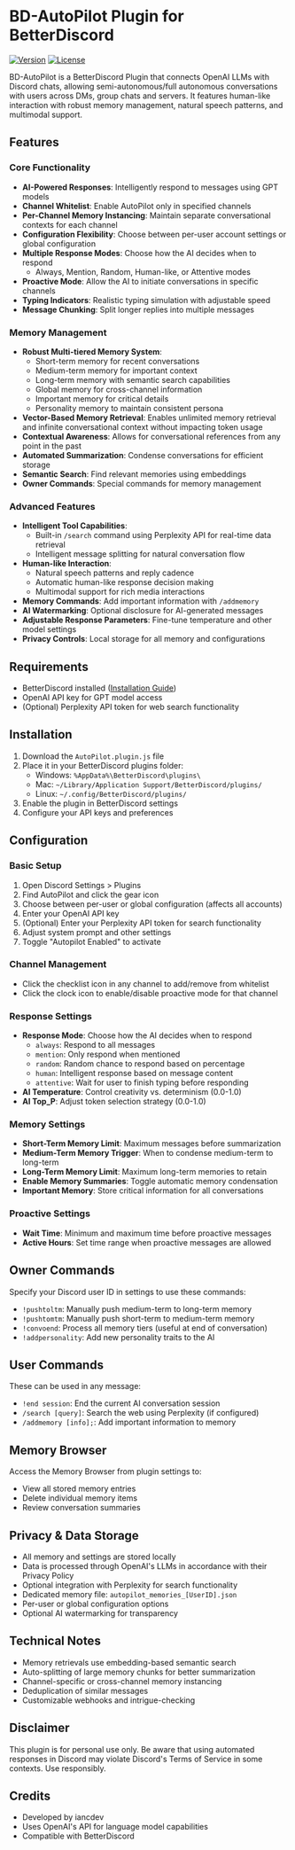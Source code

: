 # BD-AutoPilot Plugin for BetterDiscord

[![Version](https://img.shields.io/badge/version-1.0.0-blue.svg)](https://github.com/iancdev/BDAutoPilot/releases)
[![License](https://img.shields.io/badge/license-MIT-green.svg)](LICENSE)

BD-AutoPilot is a BetterDiscord Plugin that connects OpenAI LLMs with Discord chats, allowing semi-autonomous/full autonomous conversations with users across DMs, group chats and servers. It features human-like interaction with robust memory management, natural speech patterns, and multimodal support.

## Features

### Core Functionality
- **AI-Powered Responses**: Intelligently respond to messages using GPT models
- **Channel Whitelist**: Enable AutoPilot only in specified channels
- **Per-Channel Memory Instancing**: Maintain separate conversational contexts for each channel
- **Configuration Flexibility**: Choose between per-user account settings or global configuration
- **Multiple Response Modes**: Choose how the AI decides when to respond
  - Always, Mention, Random, Human-like, or Attentive modes
- **Proactive Mode**: Allow the AI to initiate conversations in specific channels
- **Typing Indicators**: Realistic typing simulation with adjustable speed
- **Message Chunking**: Split longer replies into multiple messages

### Memory Management
- **Robust Multi-tiered Memory System**:
  - Short-term memory for recent conversations
  - Medium-term memory for important context
  - Long-term memory with semantic search capabilities
  - Global memory for cross-channel information
  - Important memory for critical details
  - Personality memory to maintain consistent persona
- **Vector-Based Memory Retrieval**: Enables unlimited memory retrieval and infinite conversational context without impacting token usage
- **Contextual Awareness**: Allows for conversational references from any point in the past
- **Automated Summarization**: Condense conversations for efficient storage
- **Semantic Search**: Find relevant memories using embeddings
- **Owner Commands**: Special commands for memory management

### Advanced Features
- **Intelligent Tool Capabilities**: 
  - Built-in `/search` command using Perplexity API for real-time data retrieval
  - Intelligent message splitting for natural conversation flow
- **Human-like Interaction**:
  - Natural speech patterns and reply cadence
  - Automatic human-like response decision making
  - Multimodal support for rich media interactions
- **Memory Commands**: Add important information with `/addmemory`
- **AI Watermarking**: Optional disclosure for AI-generated messages
- **Adjustable Response Parameters**: Fine-tune temperature and other model settings
- **Privacy Controls**: Local storage for all memory and configurations

## Requirements

- BetterDiscord installed ([Installation Guide](https://betterdiscord.app/))
- OpenAI API key for GPT model access
- (Optional) Perplexity API token for web search functionality

## Installation

1. Download the `AutoPilot.plugin.js` file
2. Place it in your BetterDiscord plugins folder:
   - Windows: `%AppData%\BetterDiscord\plugins\`
   - Mac: `~/Library/Application Support/BetterDiscord/plugins/`
   - Linux: `~/.config/BetterDiscord/plugins/`
3. Enable the plugin in BetterDiscord settings
4. Configure your API keys and preferences

## Configuration

### Basic Setup
1. Open Discord Settings > Plugins
2. Find AutoPilot and click the gear icon
3. Choose between per-user or global configuration (affects all accounts)
4. Enter your OpenAI API key
5. (Optional) Enter your Perplexity API token for search functionality
6. Adjust system prompt and other settings
7. Toggle "Autopilot Enabled" to activate

### Channel Management
- Click the checklist icon in any channel to add/remove from whitelist
- Click the clock icon to enable/disable proactive mode for that channel

### Response Settings
- **Response Mode**: Choose how the AI decides when to respond
  - `always`: Respond to all messages
  - `mention`: Only respond when mentioned
  - `random`: Random chance to respond based on percentage
  - `human`: Intelligent response based on message content
  - `attentive`: Wait for user to finish typing before responding
- **AI Temperature**: Control creativity vs. determinism (0.0-1.0)
- **AI Top_P**: Adjust token selection strategy (0.0-1.0)

### Memory Settings
- **Short-Term Memory Limit**: Maximum messages before summarization
- **Medium-Term Memory Trigger**: When to condense medium-term to long-term
- **Long-Term Memory Limit**: Maximum long-term memories to retain
- **Enable Memory Summaries**: Toggle automatic memory condensation
- **Important Memory**: Store critical information for all conversations

### Proactive Settings
- **Wait Time**: Minimum and maximum time before proactive messages
- **Active Hours**: Set time range when proactive messages are allowed

## Owner Commands
Specify your Discord user ID in settings to use these commands:

- `!pushtoltm`: Manually push medium-term to long-term memory
- `!pushtomtm`: Manually push short-term to medium-term memory
- `!convoend`: Process all memory tiers (useful at end of conversation)
- `!addpersonality`: Add new personality traits to the AI

## User Commands
These can be used in any message:

- `!end session`: End the current AI conversation session
- `/search [query]`: Search the web using Perplexity (if configured)
- `/addmemory [info];`: Add important information to memory

## Memory Browser
Access the Memory Browser from plugin settings to:
- View all stored memory entries
- Delete individual memory items
- Review conversation summaries

## Privacy & Data Storage
- All memory and settings are stored locally
- Data is processed through OpenAI's LLMs in accordance with their Privacy Policy
- Optional integration with Perplexity for search functionality
- Dedicated memory file: `autopilot_memories_[UserID].json`
- Per-user or global configuration options
- Optional AI watermarking for transparency

## Technical Notes
- Memory retrievals use embedding-based semantic search
- Auto-splitting of large memory chunks for better summarization
- Channel-specific or cross-channel memory instancing
- Deduplication of similar messages
- Customizable webhooks and intrigue-checking

## Disclaimer
This plugin is for personal use only. Be aware that using automated responses in Discord may violate Discord's Terms of Service in some contexts. Use responsibly.

## Credits
- Developed by iancdev
- Uses OpenAI's API for language model capabilities
- Compatible with BetterDiscord
